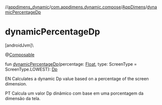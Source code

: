//[appdimens_dynamic](../../../README.md)/[com.appdimens.dynamic.compose](../README.md)/[AppDimens](README.md)/[dynamicPercentageDp](dynamic-percentage-dp.md)

# dynamicPercentageDp

[androidJvm]\

@[Composable](https://developer.android.com/reference/kotlin/androidx/compose/runtime/Composable.html)

fun [dynamicPercentageDp](dynamic-percentage-dp.md)(percentage: [Float](https://kotlinlang.org/api/core/kotlin-stdlib/kotlin/-float/index.html), type: ScreenType = ScreenType.LOWEST): [Dp](https://developer.android.com/reference/kotlin/androidx/compose/ui/unit/Dp.html)

EN Calculates a dynamic Dp value based on a percentage of the screen dimension.

PT Calcula um valor Dp dinâmico com base em uma porcentagem da dimensão da tela.